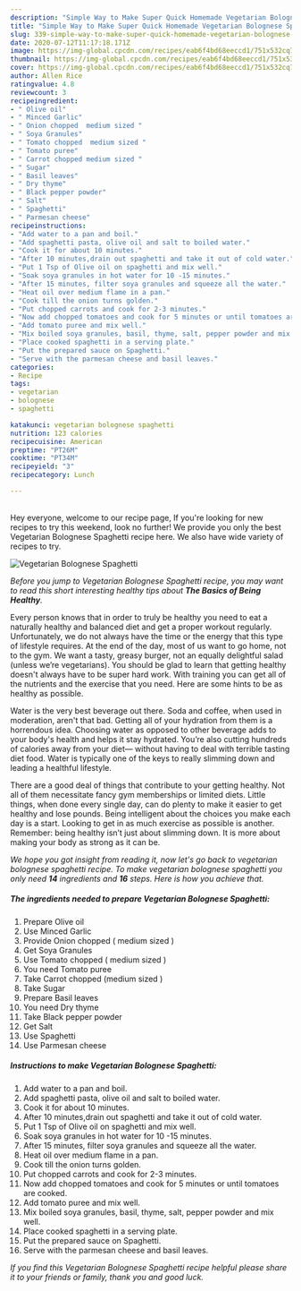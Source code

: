 ```yaml
---
description: "Simple Way to Make Super Quick Homemade Vegetarian Bolognese Spaghetti"
title: "Simple Way to Make Super Quick Homemade Vegetarian Bolognese Spaghetti"
slug: 339-simple-way-to-make-super-quick-homemade-vegetarian-bolognese-spaghetti
date: 2020-07-12T11:17:18.171Z
image: https://img-global.cpcdn.com/recipes/eab6f4bd68eeccd1/751x532cq70/vegetarian-bolognese-spaghetti-recipe-main-photo.jpg
thumbnail: https://img-global.cpcdn.com/recipes/eab6f4bd68eeccd1/751x532cq70/vegetarian-bolognese-spaghetti-recipe-main-photo.jpg
cover: https://img-global.cpcdn.com/recipes/eab6f4bd68eeccd1/751x532cq70/vegetarian-bolognese-spaghetti-recipe-main-photo.jpg
author: Allen Rice
ratingvalue: 4.8
reviewcount: 3
recipeingredient:
- " Olive oil"
- " Minced Garlic"
- " Onion chopped  medium sized "
- " Soya Granules"
- " Tomato chopped  medium sized "
- " Tomato puree"
- " Carrot chopped medium sized "
- " Sugar"
- " Basil leaves"
- " Dry thyme"
- " Black pepper powder"
- " Salt"
- " Spaghetti"
- " Parmesan cheese"
recipeinstructions:
- "Add water to a pan and boil."
- "Add spaghetti pasta, olive oil and salt to boiled water."
- "Cook it for about 10 minutes."
- "After 10 minutes,drain out spaghetti and take it out of cold water."
- "Put 1 Tsp of Olive oil on spaghetti and mix well."
- "Soak soya granules in hot water for 10 -15 minutes."
- "After 15 minutes, filter soya granules and squeeze all the water."
- "Heat oil over medium flame in a pan."
- "Cook till the onion turns golden."
- "Put chopped carrots and cook for 2-3 minutes."
- "Now add chopped tomatoes and cook for 5 minutes or until tomatoes are cooked."
- "Add tomato puree and mix well."
- "Mix boiled soya granules, basil, thyme, salt, pepper powder and mix well."
- "Place cooked spaghetti in a serving plate."
- "Put the prepared sauce on Spaghetti."
- "Serve with the parmesan cheese and basil leaves."
categories:
- Recipe
tags:
- vegetarian
- bolognese
- spaghetti

katakunci: vegetarian bolognese spaghetti 
nutrition: 123 calories
recipecuisine: American
preptime: "PT26M"
cooktime: "PT34M"
recipeyield: "3"
recipecategory: Lunch

---
```

<br>
Hey everyone, welcome to our recipe page, If you're looking for new recipes to try this weekend, look no further! We provide you only the best Vegetarian Bolognese Spaghetti recipe here. We also have wide variety of recipes to try.
<br>


![Vegetarian Bolognese Spaghetti](https://img-global.cpcdn.com/recipes/eab6f4bd68eeccd1/751x532cq70/vegetarian-bolognese-spaghetti-recipe-main-photo.jpg)

<i>Before you jump to Vegetarian Bolognese Spaghetti recipe, you may want to read this short interesting healthy tips about <strong>The Basics of Being Healthy</strong>.</i>

Every person knows that in order to truly be healthy you need to eat a naturally healthy and balanced diet and get a proper workout regularly. Unfortunately, we do not always have the time or the energy that this type of lifestyle requires. At the end of the day, most of us want to go home, not to the gym. We want a tasty, greasy burger, not an equally delightful salad (unless we’re vegetarians). You should be glad to learn that getting healthy doesn't always have to be super hard work. With training you can get all of the nutrients and the exercise that you need. Here are some hints to be as healthy as possible.

Water is the very best beverage out there. Soda and coffee, when used in moderation, aren't that bad. Getting all of your hydration from them is a horrendous idea. Choosing water as opposed to other beverage adds to your body's health and helps it stay hydrated. You’re also cutting hundreds of calories away from your diet— without having to deal with terrible tasting diet food. Water is typically one of the keys to really slimming down and leading a healthful lifestyle.

There are a good deal of things that contribute to your getting healthy. Not all of them necessitate fancy gym memberships or limited diets. Little things, when done every single day, can do plenty to make it easier to get healthy and lose pounds. Being intelligent about the choices you make each day is a start. Looking to get in as much exercise as possible is another. Remember: being healthy isn’t just about slimming down. It is more about making your body as strong as it can be. 


<i>We hope you got insight from reading it, now let's go back to vegetarian bolognese spaghetti recipe. To make vegetarian bolognese spaghetti you only need <strong>14</strong> ingredients and <strong>16</strong> steps. Here is how you achieve that.
</i>

##### The ingredients needed to prepare Vegetarian Bolognese Spaghetti:

1. Prepare  Olive oil
1. Use  Minced Garlic
1. Provide  Onion chopped ( medium sized )
1. Get  Soya Granules
1. Use  Tomato chopped ( medium sized )
1. You need  Tomato puree
1. Take  Carrot chopped (medium sized )
1. Take  Sugar
1. Prepare  Basil leaves
1. You need  Dry thyme
1. Take  Black pepper powder
1. Get  Salt
1. Use  Spaghetti
1. Use  Parmesan cheese


##### Instructions to make Vegetarian Bolognese Spaghetti:

1. Add water to a pan and boil.
1. Add spaghetti pasta, olive oil and salt to boiled water.
1. Cook it for about 10 minutes.
1. After 10 minutes,drain out spaghetti and take it out of cold water.
1. Put 1 Tsp of Olive oil on spaghetti and mix well.
1. Soak soya granules in hot water for 10 -15 minutes.
1. After 15 minutes, filter soya granules and squeeze all the water.
1. Heat oil over medium flame in a pan.
1. Cook till the onion turns golden.
1. Put chopped carrots and cook for 2-3 minutes.
1. Now add chopped tomatoes and cook for 5 minutes or until tomatoes are cooked.
1. Add tomato puree and mix well.
1. Mix boiled soya granules, basil, thyme, salt, pepper powder and mix well.
1. Place cooked spaghetti in a serving plate.
1. Put the prepared sauce on Spaghetti.
1. Serve with the parmesan cheese and basil leaves.


<i>If you find this Vegetarian Bolognese Spaghetti recipe helpful please share it to your friends or family, thank you and good luck.</i>
